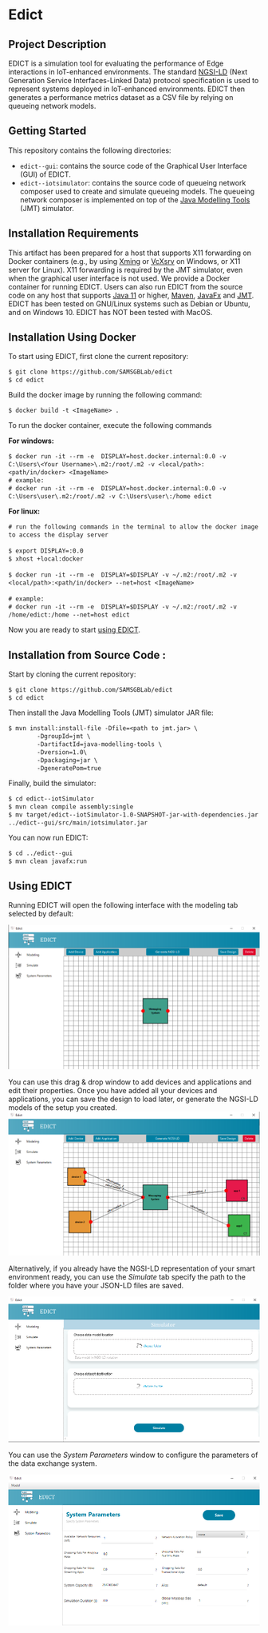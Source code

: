 # Edict

## Project Description
EDICT is a simulation tool for evaluating the performance of Edge interactions in IoT-enhanced environments.
The standard [NGSI-LD](https://fiware-datamodels.readthedocs.io/en/stable/ngsi-ld_howto/) (Next Generation Service Interfaces-Linked Data) protocol specification is used to represent systems deployed in IoT-enhanced environments. 
EDICT then generates a performance metrics dataset as a CSV file by relying on queueing network models.


## Getting Started
This repository contains the following directories:
* `edict--gui`:  contains the source code of the Graphical User Interface (GUI) of EDICT.
* `edict--iotsimulator`:  contains the source code of queueing network composer used to create and simulate queueing models. The queueing network composer is implemented on top of the [Java Modelling Tools](https://jmt.sourceforge.net/) (JMT) simulator.

## Installation Requirements
This artifact has been prepared for a host that supports X11 forwarding on Docker containers (e.g., by using [Xming](https://sourceforge.net/projects/xming/) or [VcXsrv](https://sourceforge.net/projects/vcxsrv/) on Windows, or X11 server for Linux). X11 forwarding is required by the JMT simulator, even when the graphical user interface is not used.
We provide a Docker container for running EDICT.  Users can also run EDICT from the source code on any host that supports [Java 11](https://www.oracle.com/java/technologies/javase-jdk11-downloads.html) or higher, [Maven](https://maven.apache.org/download.cgi), [JavaFx](https://gluonhq.com/products/javafx/) and [JMT](http://sourceforge.net/projects/jmt/files/jmt/JMT-1.2.0/JMT-singlejar-1.2.0.jar/download).
EDICT has been tested on GNU/Linux systems such as Debian or Ubuntu, and on Windows 10. EDICT has NOT been tested with MacOS.
## Installation Using Docker
To start using EDICT, first clone the current repository:
```
$ git clone https://github.com/SAMSGBLab/edict 
$ cd edict
```
Build the docker image by running the following command:
```
$ docker build -t <ImageName> .
```

To run the docker container, execute the following commands

**For windows:**
```
$ docker run -it --rm -e  DISPLAY=host.docker.internal:0.0 -v C:\Users\<Your Username>\.m2:/root/.m2 -v <local/path>:<path/in/docker> <ImageName>
# example:
# docker run -it --rm -e  DISPLAY=host.docker.internal:0.0 -v C:\Users\user\.m2:/root/.m2 -v C:\Users\user\:/home edict
```
<B> For linux: </B>

```
# run the following commands in the terminal to allow the docker image to access the display server

$ export DISPLAY=:0.0
$ xhost +local:docker

$ docker run -it --rm -e  DISPLAY=$DISPLAY -v ~/.m2:/root/.m2 -v <local/path>:<path/in/docker> --net=host <ImageName>

# example:
# docker run -it --rm -e  DISPLAY=$DISPLAY -v ~/.m2:/root/.m2 -v /home/edict:/home --net=host edict

```
 Now you are ready to start  [using EDICT](#using-edict).
## <B>Installation from Source Code</B> :
Start by cloning the current repository:
```
$ git clone https://github.com/SAMSGBLab/edict 
$ cd edict
```
Then install the Java Modelling Tools (JMT) simulator JAR file:
```
$ mvn install:install-file -Dfile=<path to jmt.jar> \
        -DgroupId=jmt \
        -DartifactId=java-modelling-tools \
        -Dversion=1.0\
        -Dpackaging=jar \
        -DgeneratePom=true
```
Finally, build the simulator:
```
$ cd edict--iotSimulator
$ mvn clean compile assembly:single
$ mv target/edict--iotSimulator-1.0-SNAPSHOT-jar-with-dependencies.jar ../edict--gui/src/main/iotsimulator.jar
```
You can now run EDICT:
```
$ cd ../edict--gui
$ mvn clean javafx:run
```

## Using EDICT

Running EDICT will open the following interface with the modeling tab selected by default:

![home screen](/images/homeEmpty.png)

You can use this drag & drop window to add devices and applications and edit their properties. 
Once you have added all your devices and applications, you can save the design to load later, or generate the NGSI-LD models of the setup you created.
![modeling screen](/images/modeling.png)

Alternatively, if you already have the NGSI-LD representation of your smart environment ready, you can use the *Simulate* tab specify the path to the folder where you have your JSON-LD files are saved. 

![simulation screen](/images/simulation.png)

You can use the *System Parameters* window to configure the parameters of the data exchange system.

![system parameters screen](/images/systemParameters.png)



